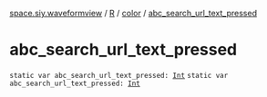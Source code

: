 [space.siy.waveformview](../../index.md) / [R](../index.md) / [color](index.md) / [abc_search_url_text_pressed](./abc_search_url_text_pressed.md)

# abc_search_url_text_pressed

`static var abc_search_url_text_pressed: `[`Int`](https://kotlinlang.org/api/latest/jvm/stdlib/kotlin/-int/index.html)
`static var abc_search_url_text_pressed: `[`Int`](https://kotlinlang.org/api/latest/jvm/stdlib/kotlin/-int/index.html)